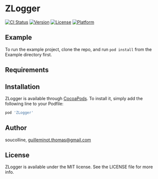 # ZLogger

[![CI Status](http://img.shields.io/travis/soucolline/ZLogger.svg?style=flat)](https://travis-ci.org/soucolline/ZLogger)
[![Version](https://img.shields.io/cocoapods/v/ZLogger.svg?style=flat)](http://cocoapods.org/pods/ZLogger)
[![License](https://img.shields.io/cocoapods/l/ZLogger.svg?style=flat)](http://cocoapods.org/pods/ZLogger)
[![Platform](https://img.shields.io/cocoapods/p/ZLogger.svg?style=flat)](http://cocoapods.org/pods/ZLogger)

## Example

To run the example project, clone the repo, and run `pod install` from the Example directory first.

## Requirements

## Installation

ZLogger is available through [CocoaPods](http://cocoapods.org). To install
it, simply add the following line to your Podfile:

```ruby
pod 'ZLogger'
```

## Author

soucolline, guilleminot.thomas@gmail.com

## License

ZLogger is available under the MIT license. See the LICENSE file for more info.
